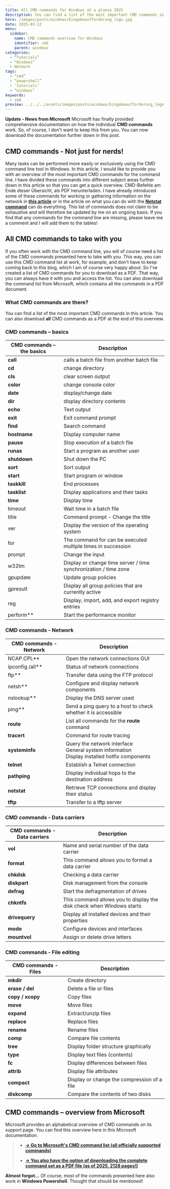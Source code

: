 ```yaml
---
title: All CMD commands for Windows at a glance 2025
description: You can find a list of the most important CMD commands in this article. You can also download all CMD commands at the end of this overview as a PDF file.
hero: /images/posts/windows/Eingabeaufforderung_logo.jpg
date: 2025-03-12
menu:
  sidebar:
    name: CMD commands overview for Windows
    identifier: cmd
    parent: windows
categories:
  - “Tutorials”
  - “Windows”
  - Network
tags:
  - “cmd”
  - “powershell”
  - ‘tutorials’
  - “windows”
keywords:
  - cmd
preview: ../../../assets/images/posts/windows/Eingabeaufforderung_logo.jpg
---
```

**Update - News from Microsoft**
Microsoft has finally provided comprehensive documentation on how the individual **CMD commands** work. So, of course, I don't want to keep this from you.
You can now download the documentation further down in this post.
## CMD commands - Not just for nerds!
Many tasks can be performed more easily or exclusively using the CMD command line tool in Windows. In this article, I would like to provide you with an overview of the most important CMD commands for the command line.
I have divided these commands into different subject areas further down in this article so that you can get a quick overview.
  CMD-Befehle am Ende dieser Übersicht, als PDF herunterladen.
I have already introduced some of these commands for working or gathering information on the network in **[this article](https://secure-bits.org/der-ipconfig-befehl-im-ueberblick/)** or in the article on what you can do with the **[Netstat command](https://secure-bits.org/netstat-unter-windows/)** can do everything.
This list of commands does not claim to be exhaustive and will therefore be updated by me on an ongoing basis. If you find that any commands for the command line are missing, please leave me a comment and I will add them to the tables!
## All CMD commands to take with you
If you often work with the CMD command line, you will of course need a list of the CMD commands presented here to take with you. This way, you can use this CMD command list at work, for example, and don't have to keep coming back to this blog, which I am of course very happy about. So I've created a list of CMD commands for you to download as a PDF. That way, you can always have it with you and access the list. You can also download the command list from Microsoft, which contains all the commands in a PDF document.

### What CMD commands are there?
You can find a list of the most important CMD commands in this article. You can also download **all** CMD commands as a PDF at the end of this overview.
### CMD commands – basics
| CMD commands – the basics | Description |
| --- | --- |
| **call** | calls a batch file from another batch file |
| **cd** | change directory |
| **cls** | clear screen output |
| **color** | change console color |
| **date** | display/change date |
| **dir** | display directory contents |
| **echo** | Text output |
| **exit** | Exit command prompt |
| **find** | Search command |
| **hostname** | Display computer name |
| **pause** | Stop execution of a batch file |
| **runas** | Start a program as another user |
| **shutdown** | Shut down the PC |
| **sort** | Sort output |
| **start** | Start program or window |
| **taskkill** | End processes |
| **tasklist** | Display applications and their tasks |
| **time** | Display time |
| timeout | Wait time in a batch file |
| title | Command prompt - Change the title |
| ver | Display the version of the operating system |
| for | The command for can be executed multiple times in succession |
| prompt | Change the input |
| w32tm | Display or change time server / time synchronization / time zone |
| gpupdate | Update group policies |
| gpresult | Display all group policies that are currently active |
| reg | Display, import, add, and export registry entries |
| perform** | Start the performance monitor |
### CMD commands - Network
| CMD commands - Network | Description |
| --- | --- |
| NCAP.CPL** | Open the network connections GUI |
| ipconfig /all** | Status of network connections |
| ftp** | Transfer data using the FTP protocol |
| netsh** | Configure and display network components |
| nslookup** | Display the DNS server used |
| ping** | Send a ping query to a host to check whether it is accessible |
| **route** | List all commands for the **route** command |
| **tracert** | Command for route tracing |
| **systeminfo** | Query the network interface  <br>General system information  <br>Display installed hotfix components |
| **telnet** | Establish a Telnet connection |
| **pathping** | Display individual hops to the destination address |
| **netstat** | Retrieve TCP connections and display their status |
| **tftp** | Transfer to a tftp server |
### CMD commands - Data carriers
| CMD commands - Data carriers | Description |
| --- | --- |
| **vol** | Name and serial number of the data carrier |
| **format** | This command allows you to format a data carrier |
| **chkdsk** | Checking a data carrier |
| **diskpart** | Disk management from the console |
| **defrag** | Start the defragmentation of drives |
| **chkntfs** | This command allows you to display the disk check when Windows starts |
| **drivequery** | Display all installed devices and their properties |
| **mode** | Configure devices and interfaces |
| **mountvol** | Assign or delete drive letters |

### CMD commands - File editing
| CMD commands - Files | Description |
| --- | --- |
| **mkdir** | Create directory |
| **erase / del** | Delete a file or files |
| **copy / xcopy** | Copy files |
| **move** | Move files |
| **expand** | Extract/unzip files |
| **replace** | Replace files |
| **rename** | Rename files |
| **comp** | Compare file contents |
| **tree** | Display folder structure graphically |
| **type** | Display text files (contents) |
| **fc** | Display differences between files |
| **attrib** | Display file attributes |
| **compact** | Display or change the compression of a file |
| **diskcomp** | Compare the contents of two disks |
## CMD commands – overview from Microsoft
Microsoft provides an alphabetical overview of CMD commands on its support page. You can find this overview here in this Microsoft documentation.
> - [**-> Go to Microsoft's CMD command list (all officially supported commands)**](https://docs.microsoft.com/de-de/windows-server/administration/windows-commands/windows-commands)
>
>
> - [**-> You also have the option of downloading the complete command set as a PDF file (as of 2025, 2128 pages!)**](/files/windows-server-administration-windows-commands.pdf)

**Almost forgot...**
Of course, most of the commands presented here also work in **Windows Powershell**. Thought that should be mentioned!

